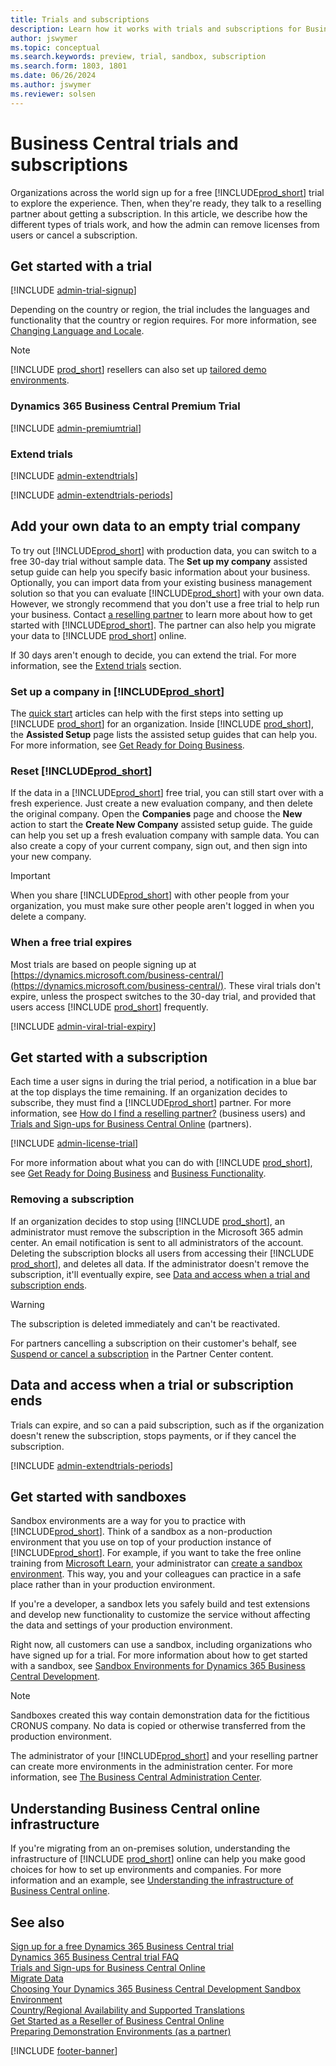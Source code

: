 ```yaml
---
title: Trials and subscriptions
description: Learn how it works with trials and subscriptions for Business Central online, and how the admin can cancel subscriptions.
author: jswymer
ms.topic: conceptual
ms.search.keywords: preview, trial, sandbox, subscription
ms.search.form: 1803, 1801
ms.date: 06/26/2024
ms.author: jswymer
ms.reviewer: solsen
---
```


# Business Central trials and subscriptions

Organizations across the world sign up for a free [!INCLUDE[prod_short](../includes/prod_short.md)] trial to explore the experience.  Then, when they're ready, they talk to a reselling partner about getting a subscription. In this article, we describe how the different types of trials work, and how the admin can remove licenses from users or cancel a subscription.  

## Get started with a trial

[!INCLUDE [admin-trial-signup](../includes/admin-trial-signup.md)]

Depending on the country or region, the trial includes the languages and functionality that the country or region requires. For more information, see [Changing Language and Locale](/dynamics365/business-central/about-locale-language).  

> [!NOTE]
> [!INCLUDE [prod_short](../includes/prod_short.md)] resellers can also set up [tailored demo environments](demo-environment.md).  

### <a name="premiumtrial"></a>Dynamics 365 Business Central Premium Trial

[!INCLUDE [admin-premiumtrial](../developer/includes/admin-premiumtrial.md)]

### <a name="extendtrial"></a>Extend trials

[!INCLUDE [admin-extendtrials](../developer/includes/admin-extendtrials.md)]

[!INCLUDE [admin-extendtrials-periods](../developer/includes/admin-extendtrials-periods.md)]

## Add your own data to an empty trial company

To try out [!INCLUDE[prod_short](../includes/prod_short.md)] with production data, you can switch to a free 30-day trial without sample data. The **Set up my company** assisted setup guide can help you specify basic information about your business. Optionally, you can import data from your existing business management solution so that you can evaluate [!INCLUDE[prod_short](../includes/prod_short.md)] with your own data. However, we strongly recommend that you don't use a free trial to help run your business. Contact [a reselling partner](/dynamics365/business-central/across-faq#findpartner) to learn more about how to get started with [!INCLUDE[prod_short](../includes/prod_short.md)]. The partner can also help you migrate your data to [!INCLUDE [prod_short](../includes/prod_short.md)] online.  

If 30 days aren't enough to decide, you can extend the trial. For more information, see the [Extend trials](#extendtrial) section.  

### Set up a company in [!INCLUDE[prod_short](../includes/prod_short.md)]

The [quick start](/dynamics365/business-central/quick-start-business-central) articles can help with the first steps into setting up [!INCLUDE [prod_short](../includes/prod_short.md)] for an organization. Inside [!INCLUDE [prod_short](../includes/prod_short.md)], the **Assisted Setup** page lists the assisted setup guides that can help you. For more information, see [Get Ready for Doing Business](/dynamics365/business-central/ui-get-ready-business).  

### Reset [!INCLUDE[prod_short](../includes/prod_short.md)]

If the data in a [!INCLUDE[prod_short](../includes/prod_short.md)] free trial, you can still start over with a fresh experience. Just create a new evaluation company, and then delete the original company. Open the **Companies** page and choose the **New** action to start the **Create New Company** assisted setup guide. The guide can help you set up a fresh evaluation company with sample data. You can also create a copy of your current company, sign out, and then sign into your new company.  

> [!IMPORTANT]
> When you share [!INCLUDE[prod_short](../includes/prod_short.md)] with other people from your organization, you must make sure other people aren't logged in when you delete a company.  

### When a free trial expires

Most trials are based on people signing up at [https://dynamics.microsoft.com/business-central/](https://dynamics.microsoft.com/business-central/). These viral trials don't expire, unless the prospect switches to the 30-day trial, and provided that users access [!INCLUDE [prod_short](../includes/prod_short.md)] frequently.  

[!INCLUDE [admin-viral-trial-expiry](../developer/includes/admin-viral-trial-expiry.md)]
## Get started with a subscription

Each time a user signs in during the trial period, a notification in a blue bar at the top displays the time remaining. If an organization decides to subscribe, they must find a [!INCLUDE[prod_short](../includes/prod_short.md)] partner. For more information, see [How do I find a reselling partner?](/dynamics365/business-central/across-faq#findpartner) (business users) and [Trials and Sign-ups for Business Central Online](../deployment/customer-signup.md) (partners).  

[!INCLUDE [admin-license-trial](../includes/admin-license-trial.md)]

For more information about what you can do with [!INCLUDE [prod_short](../includes/prod_short.md)], see [Get Ready for Doing Business](/dynamics365/business-central/ui-get-ready-business) and [Business Functionality](/dynamics365/business-central/across-business-functionality).  

### Removing a subscription

If an organization decides to stop using [!INCLUDE [prod_short](../includes/prod_short.md)], an administrator must remove the subscription in the Microsoft 365 admin center. An email notification is sent to all administrators of the account. Deleting the subscription blocks all users from accessing their [!INCLUDE [prod_short](../includes/prod_short.md)], and deletes all data. If the administrator doesn't remove the subscription, it'll eventually expire, see [Data and access when a trial and subscription ends](#expire).

> [!WARNING]
> The subscription is deleted immediately and can't be reactivated.

For partners cancelling a subscription on their customer's behalf, see [Suspend or cancel a subscription](/partner-center/create-a-new-subscription#suspend-or-cancel-a-subscription?toc=/dynamics365/business-central/dev-itpro/administration&bc=../breadcrumb/toc.yml) in the Partner Center content.

## <a name="expire"></a>Data and access when a trial or subscription ends

Trials can expire, and so can a paid subscription, such as if the organization doesn't renew the subscription, stops payments, or if they cancel the subscription.  

[!INCLUDE [admin-extendtrials-periods](../developer/includes/admin-extendtrials-periods.md)]

## Get started with sandboxes

Sandbox environments are a way for you to practice with [!INCLUDE[prod_short](../includes/prod_short.md)]. Think of a sandbox as a non-production environment that you use on top of your production instance of [!INCLUDE[prod_short](../includes/prod_short.md)]. For example, if you want to take the free online training from [Microsoft Learn](/learn/dynamics365/business-central?WT.mc_id=dyn365bc_landingpage-docs), your administrator can [create a sandbox environment](tenant-admin-center-environments.md#sandbox-environments). This way, you and your colleagues can practice in a safe place rather than in your production environment.  

If you're a developer, a sandbox lets you safely build and test extensions and develop new functionality to customize the service without affecting the data and settings of your production environment.  

Right now, all customers can use a sandbox, including organizations who have signed up for a trial. For more information about how to get started with a sandbox, see [Sandbox Environments for Dynamics 365 Business Central Development](../developer/devenv-sandbox-overview.md).  

> [!NOTE]
> Sandboxes created this way contain demonstration data for the fictitious CRONUS company. No data is copied or otherwise transferred from the production environment.  

The administrator of your [!INCLUDE[prod_short](../includes/prod_short.md)] and your reselling partner can create more environments in the administration center. For more information, see [The Business Central Administration Center](tenant-admin-center.md).  

## <a name="infrastructure"></a>Understanding Business Central online infrastructure

If you're migrating from an on-premises solution, understanding the infrastructure of [!INCLUDE [prod_short](../includes/prod_short.md)] online can help you make good choices for how to set up environments and companies. For more information and an example, see [Understanding the infrastructure of Business Central online](tenant-environment-topology.md).  

## See also

[Sign up for a free Dynamics 365 Business Central trial](/dynamics365/business-central/trial-signup)  
[Dynamics 365 Business Central trial FAQ](/dynamics365/business-central/trial-faq)  
[Trials and Sign-ups for Business Central Online](../deployment/customer-signup.md)  
[Migrate Data](/dynamics365/business-central/dev-itpro/administration/migrate-data)  
[Choosing Your Dynamics 365 Business Central Development Sandbox Environment](../developer/devenv-sandbox-overview.md)  
[Country/Regional Availability and Supported Translations](../compliance/apptest-countries-and-translations.md)  
[Get Started as a Reseller of Business Central Online](get-started-online.md)  
[Preparing Demonstration Environments (as a partner)](demo-environment.md)  

[!INCLUDE [footer-banner](../includes/footer-banner.md)]
